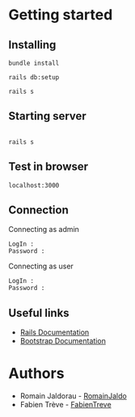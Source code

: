 # Getting started


## Installing

```
bundle install

rails db:setup

rails s

```


## Starting server

```

rails s

```


## Test in browser

```
localhost:3000

```

## Connection

Connecting as admin

```
LogIn :
Password :

```

Connecting as user

```
LogIn :
Password :

```

## Useful links

* [Rails Documentation](https://guides.rubyonrails.org/)
* [Bootstrap Documentation](https://guides.rubyonrails.org/)


# Authors

* Romain Jaldorau - [RomainJaldo](https://github.com/RomainJaldo)
* Fabien Trève - [FabienTreve](https://github.com/FabienTreve)
